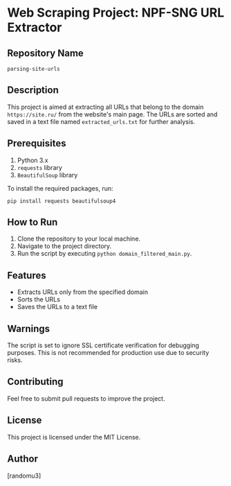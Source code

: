 
# Web Scraping Project: NPF-SNG URL Extractor

## Repository Name
`parsing-site-urls`

## Description

This project is aimed at extracting all URLs that belong to the domain `https://site.ru/` from the website's main page. The URLs are sorted and saved in a text file named `extracted_urls.txt` for further analysis.

## Prerequisites

1. Python 3.x
2. `requests` library
3. `BeautifulSoup` library

To install the required packages, run:
```
pip install requests beautifulsoup4
```

## How to Run

1. Clone the repository to your local machine.
2. Navigate to the project directory.
3. Run the script by executing `python domain_filtered_main.py`.

## Features

- Extracts URLs only from the specified domain
- Sorts the URLs
- Saves the URLs to a text file

## Warnings

The script is set to ignore SSL certificate verification for debugging purposes. This is not recommended for production use due to security risks.

## Contributing

Feel free to submit pull requests to improve the project.

## License

This project is licensed under the MIT License.

## Author

[randomu3]
